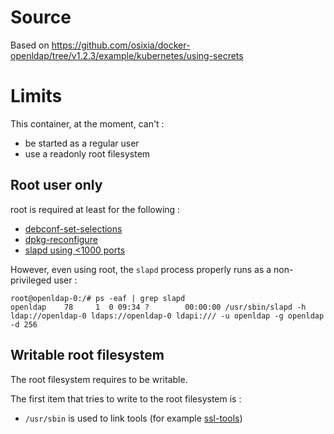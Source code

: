 # Source

Based on https://github.com/osixia/docker-openldap/tree/v1.2.3/example/kubernetes/using-secrets

# Limits

This container, at the moment, can't :
* be started as a regular user
* use a readonly root filesystem

## Root user only

root is required at least for the following :

* [debconf-set-selections](https://github.com/osixia/docker-openldap/blob/2a03b392b019adbf810f11bd64a2fed753d77b9d/image/service/slapd/startup.sh#L139)
* [dpkg-reconfigure](https://github.com/osixia/docker-openldap/blob/2a03b392b019adbf810f11bd64a2fed753d77b9d/image/service/slapd/startup.sh#L155)
* [slapd using <1000 ports](https://github.com/osixia/docker-openldap/blob/2a03b392b019adbf810f11bd64a2fed753d77b9d/image/service/slapd/process.sh#L12)

However, even using root, the `slapd` process properly runs as a non-privileged user : 

```shell
root@openldap-0:/# ps -eaf | grep slapd
openldap    78     1  0 09:34 ?        00:00:00 /usr/sbin/slapd -h ldap://openldap-0 ldaps://openldap-0 ldapi:/// -u openldap -g openldap -d 256
```

## Writable root filesystem

The root filesystem requires to be writable.

The first item that tries to write to the root filesystem is : 

* `/usr/sbin` is used to link tools (for example [ssl-tools](https://github.com/osixia/docker-light-baseimage/blob/807519dc9ec668f3df8ebe5d273e7f1ec4b9fa2b/image/service-available/:ssl-tools/startup.sh#L5))
